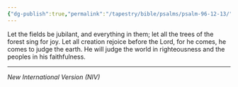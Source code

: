 ```yaml
---
{"dg-publish":true,"permalink":"/tapestry/bible/psalms/psalm-96-12-13/","title":"Psalm 96:12–13","hide":true,"tags":["bible-verse","bible-verse"],"dgHomeLink":true,"dgShowLocalGraph":true,"dgEnableSearch":true}
---
```


Let the fields be jubilant, and everything in them; let all the trees of the forest sing for joy.
Let all creation rejoice before the Lord, for he comes, he comes to judge the earth.
He will judge the world in righteousness and the peoples in his faithfulness.

---
*New International Version (NIV)*